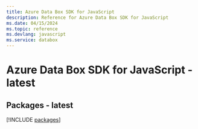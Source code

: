```yaml
---
title: Azure Data Box SDK for JavaScript
description: Reference for Azure Data Box SDK for JavaScript
ms.date: 04/15/2024
ms.topic: reference
ms.devlang: javascript
ms.service: databox
---
```

# Azure Data Box SDK for JavaScript - latest
## Packages - latest
[!INCLUDE [packages](data-box-index.md)]